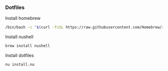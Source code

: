 ### Dotfiles

Install homebrew

```bash
/bin/bash -c "$(curl -fsSL https://raw.githubusercontent.com/Homebrew/install/HEAD/install.sh)"
```

Install nushell

```bash
brew install nushell
```

Install dotfiles

```
nu install.nu
```
